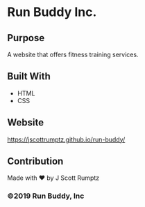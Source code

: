 # Run Buddy Inc.

## Purpose
A website that offers fitness training services.

## Built With
* HTML
* CSS

## Website
https://jscottrumptz.github.io/run-buddy/

## Contribution
Made with ❤️ by J Scott Rumptz

### ©️2019 Run Buddy, Inc 
